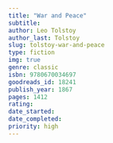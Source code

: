 ```yaml
---
title: "War and Peace"
subtitle: 
author: Leo Tolstoy
author_last: Tolstoy
slug: tolstoy-war-and-peace
type: fiction
img: true
genre: classic
isbn: 9780670034697
goodreads_id: 18241
publish_year: 1867
pages: 1412
rating: 
date_started:
date_completed:
priority: high
---
```

